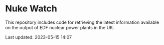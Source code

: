 # Nuke Watch

This repository includes code for retrieving the latest information available on the output of EDF nuclear power plants in the UK.

Last updated: 2023-05-15 14:07